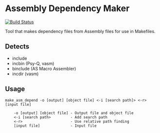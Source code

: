 # Assembly Dependency Maker

[![Build Status](https://github.com/devon-artmeier/make-asm-dependencies/actions/workflows/cmake-multi-platform.yml/badge.svg)](https://github.com/devon-artmeier/make-asm-dependencies/actions/workflows/cmake-multi-platform.yml)

Tool that makes dependency files from Assembly files for use in Makefiles.

## Detects

* include
* incbin (Psy-Q, vasm)
* binclude (AS Macro Assembler)
* incdir (vasm)

## Usage

    make_asm_depend -o [output] [object file] <-i [search path]> <-r> [input file]
    
        -o [output] [object file] - Output file and object file
        <-i [search path>         - Add search path
        <-r>                      - Use relative path finding
        [input file]              - Input file
